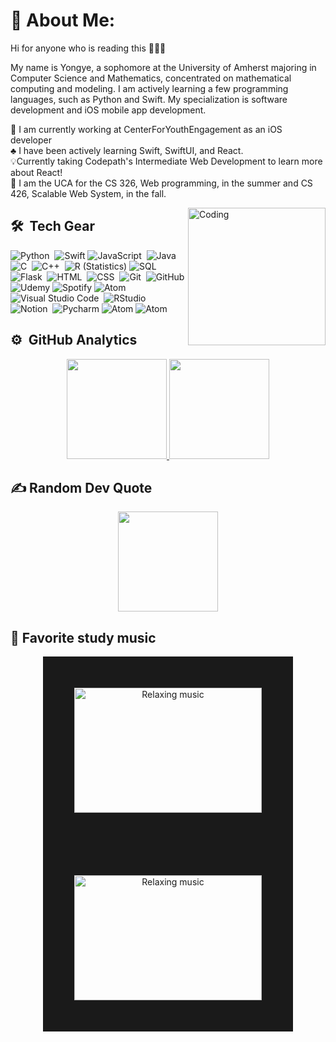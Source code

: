 # 💫 About Me:
Hi for anyone who is reading this 🧑🏻‍💻

My name is Yongye, a sophomore at the University of Amherst majoring in Computer
Science and Mathematics, concentrated on mathematical computing and modeling. I am actively learning a few 
programming languages, such as Python and Swift. My specialization is software development and iOS mobile app development.

📖 I am currently working at CenterForYouthEngagement as an iOS developer<br>
♣ I have been actively learning Swift, SwiftUI, and React.<br>
💡Currently taking Codepath's Intermediate Web Development to learn more about React!<br> 
🫶 I am the UCA for the CS 326, Web programming, in the summer and CS 426, Scalable Web System, in the fall.

   
<img alt="Coding" width = 220px  src="https://camo.githubusercontent.com/c1dcb74cc1c1835b1d716f5051499a2814c683c806b15f04b0eba492863703e9/68747470733a2f2f63646e2e6472696262626c652e636f6d2f75736572732f3733303730332f73637265656e73686f74732f363538313234332f6176656e746f2e676966" align="right" />

## 🛠 &nbsp;Tech Gear
![Python](https://img.shields.io/badge/-Python-05122A?style=flat&logo=python)&nbsp;
![Swift](https://img.shields.io/badge/Swift-05122A?style=flat&logo=swift&logoColor=orange)
![JavaScript](https://img.shields.io/badge/-JavaScript-05122A?style=flat&logo=javascript)&nbsp;
![Java](https://img.shields.io/badge/Java-05122A?style=flat&logo=java&logoColor=white)&nbsp;
![C](https://img.shields.io/badge/-C-05122A?style=flat&logo=C&logoColor=A8B9CC)&nbsp;
![C++](https://img.shields.io/badge/-C++-05122A?style=flat&logo=C%2B%2B&logoColor=00599C)&nbsp;
![R (Statistics)](https://img.shields.io/badge/-R-05122A?style=flat&logo=R&logoColor=276DC3)
![SQL](https://img.shields.io/badge/SQL-05122A?style=flat&logo=postgresql&logoColor=white)\
![Flask](https://img.shields.io/badge/-Flask-05122A?style=flat&logo=flask)&nbsp;
![HTML](https://img.shields.io/badge/-HTML-05122A?style=flat&logo=HTML5)&nbsp;
![CSS](https://img.shields.io/badge/-CSS-05122A?style=flat&logo=CSS3&logoColor=1572B6)&nbsp;
![Git](https://img.shields.io/badge/-Git-05122A?style=flat&logo=git)&nbsp;
![GitHub](https://img.shields.io/badge/-GitHub-05122A?style=flat&logo=github)
![Udemy](https://img.shields.io/badge/Udemy-05122A?style=flat=Udemy&logoColor=white)
![Spotify](https://img.shields.io/badge/Spotify-05122A?&style=flat&logo=spotify&logoColor=green)
![Atom](https://img.shields.io/badge/Xcode-05122A?style=flat&logo=Xcode&logoColor=blue)\
![Visual Studio Code](https://img.shields.io/badge/-Visual%20Studio%20Code-05122A?style=flat&logo=visual-studio-code&logoColor=007ACC)&nbsp;
![RStudio](https://img.shields.io/badge/-RStudio-05122A?style=flat&logo=rstudio)&nbsp;
![Notion](https://img.shields.io/badge/-Notion-05122A?style=flat&logo=notion)&nbsp;
![Pycharm](https://img.shields.io/badge/IntelliJ_IDEA-05122A?style=flat&logo=intellij-idea&logoColor=white)
![Atom](https://img.shields.io/badge/Atom-05122A?style=flat&logo=Atom&logoColor=white)
![Atom](https://img.shields.io/badge/SublimeText-05122A?style=flat&logo=SublimeText&logoColor=orange)


## ⚙️ &nbsp;GitHub Analytics

<p align="center">
   <a href="https://github.com/algebra2boy">
     <img height="160em" src="https://github-readme-stats-eight-theta.vercel.app/api?username=algebra2boy&show_icons=true&theme=nightowl&include_all_commits=true&count_private=true"/>
     <img height="160em" src="https://github-readme-stats-eight-theta.vercel.app/api/top-langs/?username=algebra2boy&layout=compact&langs_count=8&theme=algolia"/>
   </a>
</p>

## ✍️ Random Dev Quote
<p align="center">
<img height="160em" src="https://quotes-github-readme.vercel.app/api?type=horizontal&theme=gruvbox"/>

## 🎵 Favorite study music
<p align="center">
   <a href="https://www.youtube.com/watch?v=FjHGZj2IjBk" target="_blank"><img src="https://i.pinimg.com/736x/4f/b7/e8/4fb7e82c9181712ac61047c1cf1c25a0.jpg" alt="Relaxing music" width="300" height="200" border="50" /></a>
   <a href="https://www.youtube.com/watch?v=q55qNEKQLG0" target="_blank"><img src="https://i.ytimg.com/vi/q55qNEKQLG0/maxresdefault.jpg" alt="Relaxing music" width="300" height="200" border="50" /></a> 

</p>

